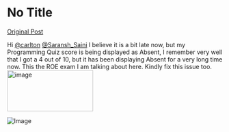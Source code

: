 # No Title

[Original Post](https://discourse.onlinedegree.iitm.ac.in/t/169029/650)

<p>Hi <a class="mention" href="/u/carlton">@carlton</a> <a class="mention" href="/u/saransh_saini">@Saransh_Saini</a> I believe it is a bit late now, but my Programming Quiz score is being displayed as Absent, I remember very well that I got a 4 out of 10, but it has been displaying Absent for a very long time now. This the ROE exam I am talking about here. Kindly fix this issue too.<br>
<img src="https://europe1.discourse-cdn.com/flex013/uploads/iitm/original/3X/4/a/4a37ffc853ba3bd69c6c09d59edfaff926abc7b4.png" alt="image" data-base62-sha1="aAzjfkvppbZsh3Qj3Tn6mTnujdy" width="201" height="96"></p>

![Image](https://europe1.discourse-cdn.com/flex013/uploads/iitm/original/3X/4/a/4a37ffc853ba3bd69c6c09d59edfaff926abc7b4.png)